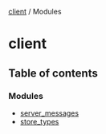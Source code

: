 [client](/) / Modules

# client

## Table of contents

### Modules

- [server\_messages](/gen/modules/server_messages.md)
- [store\_types](/gen/modules/store_types.md)
